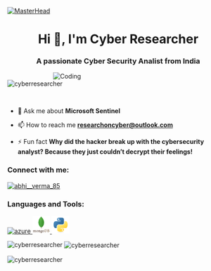 [![MasterHead](https://data.textstudio.com/output/sample/animated/7/8/6/5/security-4-5687.gif)](https://cyberresercher.io)
<h1 align="center">Hi 👋, I'm Cyber Researcher</h1>
<h3 align="center">A passionate Cyber Security Analist from India</h3>
<div>
<img align="right" alt="Coding" width="400" src="https://www.b2w.tv/hubfs/ezgif.com-gif-maker%20%2813%29-1.gif"/>
</div>
<p align="left"> <img src="https://komarev.com/ghpvc/?username=cyberresearcher&label=Profile%20views&color=0e75b6&style=flat" alt="cyberresearcher" /> </p>

<p align="left"> <a href="https://twitter.com/" target="blank"><img src="https://img.shields.io/twitter/follow/?logo=twitter&style=for-the-badge" alt="" /></a> </p>

- 💬 Ask me about **Microsoft Sentinel**

- 📫 How to reach me **researchoncyber@outlook.com**

- ⚡ Fun fact **Why did the hacker break up with the cybersecurity analyst? Because they just couldn’t decrypt their feelings!**

<h3 align="left">Connect with me:</h3>
<p align="left">
<a href="https://instagram.com/abhi__verma_85" target="blank"><img align="center" src="https://raw.githubusercontent.com/rahuldkjain/github-profile-readme-generator/master/src/images/icons/Social/instagram.svg" alt="abhi__verma_85" height="30" width="40" /></a>
</p>

<h3 align="left">Languages and Tools:</h3>
<p align="left"> <a href="https://azure.microsoft.com/en-in/" target="_blank" rel="noreferrer"> <img src="https://www.vectorlogo.zone/logos/microsoft_azure/microsoft_azure-icon.svg" alt="azure" width="40" height="40"/> </a> <a href="https://www.mongodb.com/" target="_blank" rel="noreferrer"> <img src="https://raw.githubusercontent.com/devicons/devicon/master/icons/mongodb/mongodb-original-wordmark.svg" alt="mongodb" width="40" height="40"/> </a> <a href="https://www.python.org" target="_blank" rel="noreferrer"> <img src="https://raw.githubusercontent.com/devicons/devicon/master/icons/python/python-original.svg" alt="python" width="40" height="40"/> </a> </p>

<p><img align="left" src="https://github-readme-stats.vercel.app/api/top-langs?username=cyberresearcher&show_icons=true&locale=en&layout=compact" alt="cyberresearcher" /></p>

<p>&nbsp;<img align="center" src="https://github-readme-stats.vercel.app/api?username=cyberresearcher&show_icons=true&locale=en" alt="cyberresearcher" /></p>

<p><img align="center" src="https://github-readme-streak-stats.herokuapp.com/?user=cyberresearcher&" alt="cyberresearcher" /></p>

